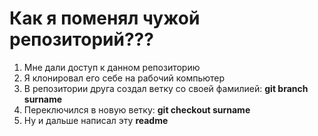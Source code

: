 Как я поменял чужой репозиторий???
=====================

1. Мне дали доступ к данном репозиторию
2. Я клонировал его себе на рабочий компьютер
3. В репозитории друга создал ветку со своей фамилией: **git branch surname**
4. Переключился в новую ветку: **git checkout surname**
5. Ну и дальше написал эту **readme**